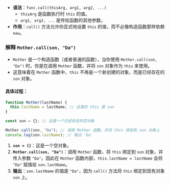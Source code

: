 
- **语法**：`func.call(thisArg, arg1, arg2, ...)`
  - `thisArg` 是函数执行时 `this` 的值。
  - `arg1, arg2, ...` 是传给函数的其他参数。
- **作用**：`call()` 方法允许你显式地设置 `this` 的值，而不必像构造函数那样依赖 `new`。

###  **解释 `Mother.call(son, "Da")`**

- `Mother` 是一个构造函数（或者普通的函数），当你使用 `Mother.call(son, "Da")` 时，你是在调用 `Mother` 函数，并将 `son` 对象作为 `this` 来使用。
- 这意味着在 `Mother` 函数中，`this` 不再是一个新创建的对象，而是已经存在的 `son` 对象。

#### 具体过程：

```javascript
function Mother(lastName) {
  this.lastName = lastName; // 这里的 this 是 son
}

const son = {}; // 这是一个已经存在的空对象

Mother.call(son, "Da"); // 调用 Mother 函数，并将 this 绑定到 son 对象上
console.log(son.lastName); // 输出 'Da'
```

1. **`son = {}`**：这是一个空对象。
2. **`Mother.call(son, "Da")`**：调用 `Mother` 函数，将 `this` 绑定到 `son` 对象，并传入参数 `"Da"`。因此在 `Mother` 函数内部，`this.lastName = lastName` 会将 `"Da"` 赋值给 `son.lastName`。
3. **输出**：`son.lastName` 的值是 `"Da"`，因为 `call()` 方法将 `this` 绑定到现有对象 `son` 上。

